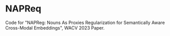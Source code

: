 # NAPReq
Code for "NAPReg: Nouns As Proxies Regularization for Semantically Aware Cross-Modal Embeddings", WACV 2023 Paper.
